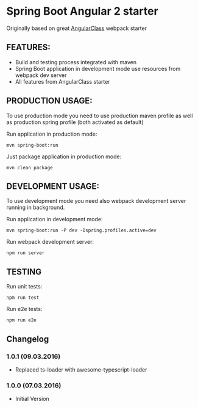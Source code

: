 # Spring Boot Angular 2 starter

Originally based on great [AngularClass](https://github.com/AngularClass) webpack starter

## FEATURES:
* Build and testing process integrated with maven
* Spring Boot application in development mode use resources from webpack dev server
* All features from AngularClass starter

## PRODUCTION USAGE:

To use production mode you need to use production maven profile as well as production spring profile (both activated as default)

Run application in production mode:
```
mvn spring-boot:run
```

Just package application in production mode:
```
mvn clean package
```

## DEVELOPMENT USAGE:

To use development mode you need also webpack development server running in background.

Run application in development mode:
```
mvn spring-boot:run -P dev -Dspring.profiles.active=dev
```

Run webpack development server:
```
npm run server
```

## TESTING

Run unit tests:
```
npm run test
```

Run e2e tests:
```
npm run e2e
```

## Changelog

### 1.0.1 (09.03.2016)

* Replaced ts-loader with awesome-typescript-loader

### 1.0.0 (07.03.2016)

* Initial Version

